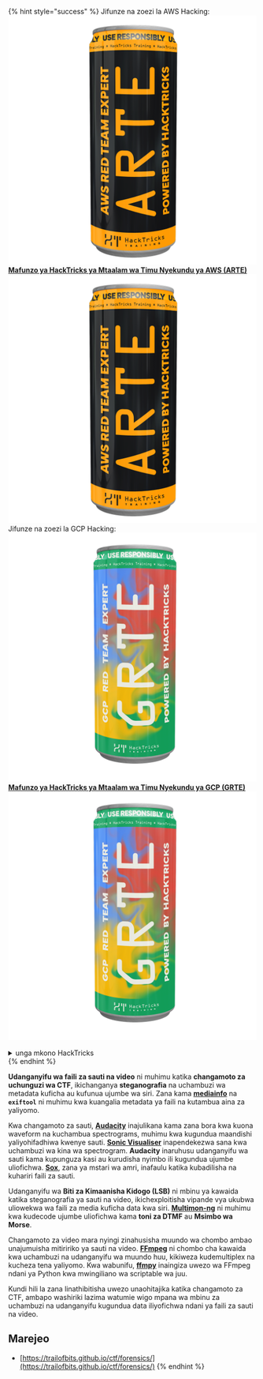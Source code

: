 {% hint style="success" %}
Jifunze na zoezi la AWS Hacking:<img src="/.gitbook/assets/arte.png" alt="" data-size="line">[**Mafunzo ya HackTricks ya Mtaalam wa Timu Nyekundu ya AWS (ARTE)**](https://training.hacktricks.xyz/courses/arte)<img src="/.gitbook/assets/arte.png" alt="" data-size="line">\
Jifunze na zoezi la GCP Hacking: <img src="/.gitbook/assets/grte.png" alt="" data-size="line">[**Mafunzo ya HackTricks ya Mtaalam wa Timu Nyekundu ya GCP (GRTE)**<img src="/.gitbook/assets/grte.png" alt="" data-size="line">](https://training.hacktricks.xyz/courses/grte)

<details>

<summary>unga mkono HackTricks</summary>

* Angalia [**mpango wa usajili**](https://github.com/sponsors/carlospolop)!
* **Jiunge na** 💬 [**Kikundi cha Discord**](https://discord.gg/hRep4RUj7f) au kikundi cha [**telegram**](https://t.me/peass) au **tufuate** kwenye **Twitter** 🐦 [**@hacktricks\_live**](https://twitter.com/hacktricks\_live)**.**
* **Shiriki mbinu za udukuzi kwa kuwasilisha PRs kwa** [**HackTricks**](https://github.com/carlospolop/hacktricks) na [**HackTricks Cloud**](https://github.com/carlospolop/hacktricks-cloud) repos za github.

</details>
{% endhint %}

**Udanganyifu wa faili za sauti na video** ni muhimu katika **changamoto za uchunguzi wa CTF**, ikichanganya **steganografia** na uchambuzi wa metadata kuficha au kufunua ujumbe wa siri. Zana kama **[mediainfo](https://mediaarea.net/en/MediaInfo)** na **`exiftool`** ni muhimu kwa kuangalia metadata ya faili na kutambua aina za yaliyomo.

Kwa changamoto za sauti, **[Audacity](http://www.audacityteam.org/)** inajulikana kama zana bora kwa kuona waveform na kuchambua spectrograms, muhimu kwa kugundua maandishi yaliyohifadhiwa kwenye sauti. **[Sonic Visualiser](http://www.sonicvisualiser.org/)** inapendekezwa sana kwa uchambuzi wa kina wa spectrogram. **Audacity** inaruhusu udanganyifu wa sauti kama kupunguza kasi au kurudisha nyimbo ili kugundua ujumbe uliofichwa. **[Sox](http://sox.sourceforge.net/)**, zana ya mstari wa amri, inafaulu katika kubadilisha na kuhariri faili za sauti.

Udanganyifu wa **Biti za Kimaanisha Kidogo (LSB)** ni mbinu ya kawaida katika steganografia ya sauti na video, ikichexploitisha vipande vya ukubwa uliowekwa wa faili za media kuficha data kwa siri. **[Multimon-ng](http://tools.kali.org/wireless-attacks/multimon-ng)** ni muhimu kwa kudecode ujumbe uliofichwa kama **toni za DTMF** au **Msimbo wa Morse**.

Changamoto za video mara nyingi zinahusisha muundo wa chombo ambao unajumuisha mitiririko ya sauti na video. **[FFmpeg](http://ffmpeg.org/)** ni chombo cha kawaida kwa uchambuzi na udanganyifu wa muundo huu, kikiweza kudemultiplex na kucheza tena yaliyomo. Kwa wabunifu, **[ffmpy](http://ffmpy.readthedocs.io/en/latest/examples.html)** inaingiza uwezo wa FFmpeg ndani ya Python kwa mwingiliano wa scriptable wa juu.

Kundi hili la zana linathibitisha uwezo unaohitajika katika changamoto za CTF, ambapo washiriki lazima watumie wigo mpana wa mbinu za uchambuzi na udanganyifu kugundua data iliyofichwa ndani ya faili za sauti na video.

## Marejeo
* [https://trailofbits.github.io/ctf/forensics/](https://trailofbits.github.io/ctf/forensics/)
{% endhint %}
